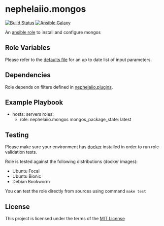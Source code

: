 # nephelaiio.mongos

[![Build Status](https://github.com/nephelaiio/ansible-role-mongos/actions/workflows/molecule.yml/badge.svg)](https://github.com/nephelaiio/ansible-role-mongos/actions/wofklows/molecule.yml)
[![Ansible Galaxy](http://img.shields.io/badge/ansible--galaxy-nephelaiio.mongos.vim-blue.svg)](https://galaxy.ansible.com/ui/standalone/roles/nephelaiio/mongos/)

An [ansible role](https://galaxy.ansible.com/nephelaiio/mongos) to install and configure mongos

## Role Variables

Please refer to the [defaults file](/defaults/main.yml) for an up to date list of input parameters.

## Dependencies

Role depends on filters defined in [nephelaiio.plugins](https://github.com/nephelaiio/ansible-collection-plugins).

## Example Playbook

- hosts: servers
  roles:
     - role: nephelaiio.mongos
       mongos_package_state: latest

## Testing

Please make sure your environment has [docker](https://www.docker.com) installed in order to run role validation tests.

Role is tested against the following distributions (docker images):

  * Ubuntu Focal
  * Ubuntu Bionic
  * Debian Bookworm

You can test the role directly from sources using command `make test`

## License

This project is licensed under the terms of the [MIT License](/LICENSE)
